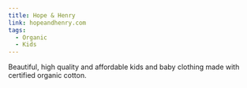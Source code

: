 ```yaml
---
title: Hope & Henry
link: hopeandhenry.com
tags:
  - Organic
  - Kids
---
```

Beautiful, high quality and affordable kids and baby clothing made with certified organic cotton.